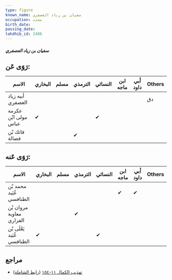 ```yaml
---
type: figure
known_name: سفيان بن زياد العصفري
occupation: محدث
birth_date:
passing_date:
tahdhib_id: 2406
---
```

##### سفيان بن زياد العصفري

## رَوَى عَن:
| الاسم                | البخاري | مسلم | الترمذي | النسائي | ابن ماجه | أبي داود | Others |
| -------------------- | ------- | ---- | ------- | ------- | -------- | -------- | ------ |
| أبيه زياد العصفري    |         |      |         |         |          |          | دق     |
| عكرمة مولى ابْن عباس | ✔       |      |         | ✔       |          |          |        |
| فاتك بْن فضالة       |         |      | ✔       |         |          |          |        |
## رَوَى عَنه:
| الاسم                       | البخاري | مسلم | الترمذي | النسائي | ابن ماجه | أبي داود | Others |
| --------------------------- | ------- | ---- | ------- | ------- | -------- | -------- | ------ |
| محمد بْن عُبَيد الطنافسي    |         |      |         |         | ✔        | ✔        |        |
| مروان بْن معاوية الفزاري    |         |      | ✔       |         |          |          |        |
| يَعْلَى بْن عُبَيد الطنافسي | ✔       |      |         | ✔       |          |          |        |
## مراجع
- [تهذيب الكمال ١١-١٥٤](obsidian://open?vault=Tahdhib-al-Kamal&file=Figures/٢٤٠٦-سفيان%20بن%20زياد%20العصفري) ([رابط الشاملة](https://shamela.ws/book/3722/5474))